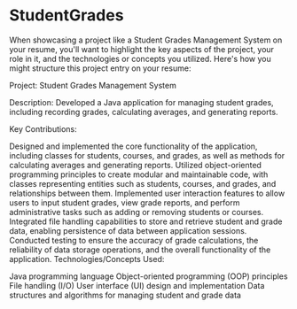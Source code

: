 # StudentGrades

When showcasing a project like a Student Grades Management System on your resume, you'll want to highlight the key aspects of the project, your role in it, and the technologies or concepts you utilized. Here's how you might structure this project entry on your resume:

Project: Student Grades Management System

Description:
Developed a Java application for managing student grades, including recording grades, calculating averages, and generating reports.

Key Contributions:

Designed and implemented the core functionality of the application, including classes for students, courses, and grades, as well as methods for calculating averages and generating reports.
Utilized object-oriented programming principles to create modular and maintainable code, with classes representing entities such as students, courses, and grades, and relationships between them.
Implemented user interaction features to allow users to input student grades, view grade reports, and perform administrative tasks such as adding or removing students or courses.
Integrated file handling capabilities to store and retrieve student and grade data, enabling persistence of data between application sessions.
Conducted testing to ensure the accuracy of grade calculations, the reliability of data storage operations, and the overall functionality of the application.
Technologies/Concepts Used:

Java programming language
Object-oriented programming (OOP) principles
File handling (I/O)
User interface (UI) design and implementation
Data structures and algorithms for managing student and grade data
